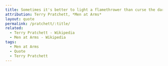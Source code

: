 ```yaml
---
title: Sometimes it's better to light a flamethrower than curse the darkness.
attribution: Terry Pratchett, *Men at Arms*
layout: quote
permalink: /pratchett/:title/
related:
  - Terry Pratchett - Wikipedia
  - Men at Arms - Wikipedia
tags:
  - Men at Arms
  - Quote
  - Terry Pratchett
---
```

